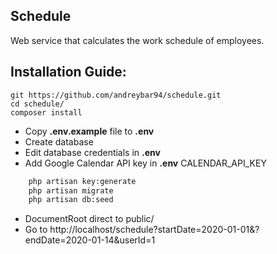 ## Schedule
Web service that calculates the work schedule of employees.
## Installation Guide:

    git https://github.com/andreybar94/schedule.git
    cd schedule/
    composer install

- Copy __.env.example__ file to __.env__
- Create database
- Edit database credentials in __.env__
- Add Google Calendar API key in __.env__ CALENDAR_API_KEY

```bash
    php artisan key:generate
    php artisan migrate
    php artisan db:seed
```
- DocumentRoot direct to public/
- Go to http://localhost/schedule?startDate=2020-01-01&?endDate=2020-01-14&userId=1
